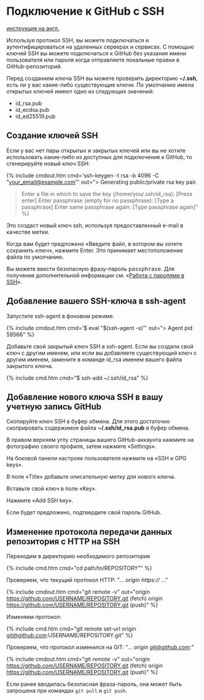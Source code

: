# Подключение к GitHub с SSH

[инструкция на англ.](https://help.github.com/en/github/authenticating-to-github/connecting-to-github-with-ssh)

Используя протокол SSH, вы можете подключаться и аутентифицироваться на удаленных серверах и сервисах. С помощью ключей SSH вы можете подключаться к GitHub без указания имени пользователя или пароля когда отправляете локальные правки в GitHub-репозиторий.

Перед созданием ключа SSH вы можете проверить директорию **~/.ssh**, есть ли у вас какие-либо существующие ключи. По умолчанию имена открытых ключей имеют одно из следующих значений:

- id_rsa.pub
- id_ecdsa.pub
- id_ed25519.pub

## Создание ключей SSH

Если у вас нет пары открытых и закрытых ключей или вы не хотите использовать какие-либо из доступных для подключения к GitHub, то сгенерируйте новый ключ SSH:

{% include cmdout.htm cmd='ssh-keygen -t rsa -b 4096 -C "your_email@example.com"' out="> Generating public/private rsa key pair.
> Enter a file in which to save the key (/home/you/.ssh/id_rsa): [Press enter]
> Enter passphrase (empty for no passphrase): [Type a passphrase]
> Enter same passphrase again: [Type passphrase again]" %} 

Это создаст новый ключ ssh, используя предоставленный e-mail в качестве метки.

Когда вам будет предложено «Введите файл, в котором вы хотите сохранить ключ», нажмите Enter. Это принимает местоположение файла по умолчанию.

Вы можете ввести безопасную фразу-пароль <samp>passphrase</samp>. Для получения дополнительной информации см. «[Работа с паролями в SSH](https://help.github.com/en/articles/working-with-ssh-key-passphrases)».

## Добавление вашего SSH-ключа в ssh-agent

Запустите ssh-agent в фоновом режиме.

{% include cmdout.htm cmd='$ eval "$(ssh-agent -s)"' out="> Agent pid 59566" %} 

Добавьте свой закрытый ключ SSH в ssh-agent. Если вы создали свой ключ с другим именем, или если вы добавляете существующий ключ с другим именем, замените в команде id_rsa именем вашего файла закрытого ключа.

{% include cmd.htm cmd="$ ssh-add ~/.ssh/id_rsa" %} 

## Добавление нового ключа SSH в вашу учетную запись GitHub

Скопируйте ключ SSH в буфер обмена. Для этого достаточно скоприровать содержимое файла **~/.ssh/id_rsa.pub** в буфер обмена.

В правом верхнем углу страницы вашего GitHub-аккаунта нажмите на фотографию своего профиля, затем нажмите «Settings».

На боковой панели настроек пользователя нажмите на «SSH и GPG keys». 

В поле «Title» добавьте описательную метку для нового ключа.

Вставьте свой ключ в поле «Key».

Нажмите «Add SSH key». 

Если будет предложено, подтвердите свой пароль GitHub. 

## Изменение протокола передачи данных репозитория с HTTP на SSH

Переходим в директорию необходимого репозитория

{% include cmd.htm cmd="cd path/to/REPOSITORY"" %}

Проверяем, что текущий протокол HTTP: "... _origin  https://_ ..."

{% include cmdout.htm cmd="git remote -v"
out="origin  https://github.com/USERNAME/REPOSITORY.git (fetch)
origin  https://github.com/USERNAME/REPOSITORY.git (push)" %}

Изменяем протокол:

{% include cmd.htm cmd="git remote set-url origin git@github.com:USERNAME/REPOSITORY.git" %}

Проверяем, что протокол изменился на GIT: "... _origin  git@github.com:_"

{% include cmdout.htm cmd="git remote -v"
out="origin  https://github.com/USERNAME/REPOSITORY.git (fetch)
origin  https://github.com/USERNAME/REPOSITORY.git (push)" %}

Если ранее вводилась безопасная фраза-пароль, она может быть запрошена при командах `git pull` и `git push`.
